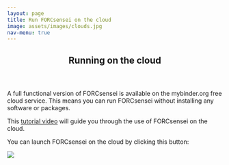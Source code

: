 ```yaml
---
layout: page
title: Run FORCsensei on the cloud
image: assets/images/clouds.jpg
nav-menu: true
---
```


<!-- Main -->
<div id="main" class="alt">

<!-- One -->
<section id="one">
	<div class="inner">
		<header class="major">
			<h1>Running on the cloud</h1>
		</header>

<!-- Content -->
<p>A full functional version of FORCsensei is available on the mybinder.org free cloud service. This means you can run FORCsensei without installing any software or packages.</p>

<p>This <a href="https://youtu.be/1ylBnYteVxI" target="_blank">tutorial video</a> will guide you through the use of FORCsensei on the cloud.</p>

<p>You can launch FORCsensei on the cloud by clicking this button:</p>

<a href="https://mybinder.org/v2/gh/FORCaist/forcsensei/master?urlpath=%2Fapps%2FFORCsensei.ipynb" target="_blank">
<img src="https://mybinder.org/badge_logo.svg">
</a>
